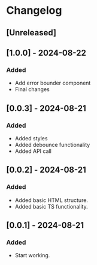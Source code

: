# Changelog

## [Unreleased]

## [1.0.0] - 2024-08-22

### Added

- Add error bounder component
- Final changes

## [0.0.3] - 2024-08-21

### Added

- Added styles
- Added debounce functionality
- Added API call

## [0.0.2] - 2024-08-21

### Added

- Added basic HTML structure.
- Added basic TS functionality.

## [0.0.1] - 2024-08-21

### Added

- Start working.

